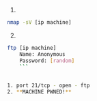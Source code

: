 1. 
```bash
nmap -sV [ip machine]
```
2. 
```bash
ftp [ip machine]
	Name: Anonymous
	Password: [random]
	```
	

1. port 21/tcp - open - ftp
2. **MACHINE PWNED!**